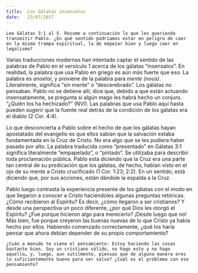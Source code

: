 ```yaml
---
title:  Los Gálatas insensatos
date:   23/07/2017
---
```


`Lee Gálatas 3:1 al 5. Resume a continuación lo que les queriendo transmitir Pablo. ¿En qué sentido podríamos estar en peligro de caer en la misma trampa espiritual, la de empezar bien y luego caer en legalismo?`

Varias traducciones modernas han intentado captar el sentido de las palabras de Pablo en el versículo 1 acerca de los gálatas “insensatos”. En realidad, la palabra que usa Pablo en griego es aún más fuerte que eso. La palabra es *anoetoi*, y proviene de la palabra para *mente (nous)*. Literalmente, significa “sin mente” o “descerebrado”. Los gálatas no pensaban. Pablo no se detiene allí; dice que, debido a que están actuando insensatamente, se pregunta si algún mago les habrá hecho un conjuro. “¿Quién los ha hechizado?” (NVI). Las palabras que usa Pablo aquí hasta pueden sugerir que la fuente real detrás de la condición de los gálatas era el diablo (2 Cor. 4:4).

Lo que desconcierta a Pablo sobre el hecho de que los gálatas hayan apostatado del evangelio es que ellos sabían que la salvación estaba fundamentada en la Cruz de Cristo. No era algo que se les pudiera haber pasado por alto. La palabra traducida como “presentado” en Gálatas 3:1 significa literalmente “empapelado”, o “pintado”. Se utilizaba para describir toda proclamación pública. Pablo está diciendo que la Cruz era una parte tan central de su predicación que los gálatas, de hecho, habían visto en el ojo de su mente a Cristo crucificado (1 Cor. 1:23; 2:2). En un sentido, está diciendo que, por sus acciones, están dándole la espalda a la Cruz.

Pablo luego contrasta la experiencia presente de los gálatas con el modo en que llegaron a conocer a Cristo haciéndoles algunas preguntas retóricas. ¿Cómo recibieron al Espíritu? Es decir, ¿cómo llegaron a ser cristianos? Y desde una perspectiva un poco diferente, ¿por qué Dios les otorgó el Espíritu? ¿Fue porque hicieron algo para merecerlo? ¡Desde luego que no! Más bien, fue porque creyeron las buenas nuevas de lo que Cristo ya había hecho por ellos. Habiendo comenzado correctamente, ¿qué los haría pensar que ahora debían depender de su propio comportamiento?

`¿Cuán a menudo te viene el pensamiento: Estoy haciendo las cosas bastante bien. Soy un cristiano sólido, no hago esto y no hago aquello… y, luego, aun sutilmente, piensas que de alguna manera eres lo suficientemente bueno para ser salvo? ¿Cuál es el problema con ese pensamiento?`